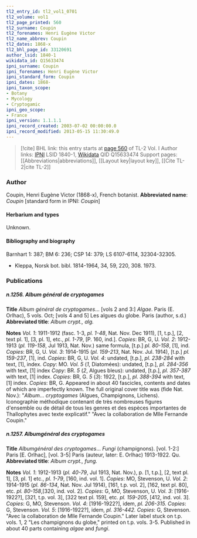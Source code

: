 ```yaml
---
tl2_entry_id: tl2_vol1_0701
tl2_volume: vol1
tl2_page_printed: 560
tl2_surname: Coupin
tl2_forenames: Henri Eugène Victor
tl2_name_abbrev: Coupin
tl2_dates: 1868-x
tl2_bhl_page_id: 33120691
author_lsid: 1840-1
wikidata_id: Q15633474
ipni_surname: Coupin
ipni_forenames: Henri Eugène Victor
ipni_standard_form: Coupin
ipni_dates: 1868-
ipni_taxon_scope: 
- Botany
- Mycology
- Cryptogamic
ipni_geo_scope: 
- France
ipni_version: 1.1.1.1
ipni_record_created: 2003-07-02 00:00:00.0
ipni_record_modified: 2013-05-15 11:30:49.0
---
```


> [!cite] BHL link: this entry starts at [page 560](https://www.biodiversitylibrary.org/page/33120691) of TL-2 Vol. I
> Author links: [IPNI](https://www.ipni.org/a/1840-1) LSID 1840-1, [Wikidata](https://www.wikidata.org/wiki/Q15633474) QID Q15633474
> Support pages: [[Abbreviations|abbreviations]], [[Layout key|layout key]], [[Cite TL-2|cite TL-2]]

### Author

Coupin, Henri Eugène Victor (1868-x), French botanist. 
**Abbreviated name**: *Coupin* \[standard form in IPNI: *Coupin*\]

#### Herbarium and types

Unknown.

#### Bibliography and biography

Barnhart 1: 387; BM 6: 236; CSP 14: 379; LS 6107-6114, 32304-32305.
- Kleppa, Norsk bot. bibl. 1814-1964, 34, 59, 220, 308. 1973.

### Publications

##### n.1256. Album général de cryptogames

**Title**
*Album général de cryptogames*... \[vols 2 and 3:\] *Algae*. Paris (E. Orlhac), 5 vols. Oct; \[vols 4 and 5\] Les algues du globe. Paris (author, s.d.)
**Abbreviated title**: *Album crypt., alg.*

**Notes**
*Vol. 1*: 1911-1912 (fasc. 1-3, *pl. 1-48*, Nat. Nov. Dec 1911), \[1, t.p.\], \[2, text pl. 1\], \[3, pl. 1\], etc., *pl. 1-79*, \[P. 160, ind.\]. *Copies*: BR, G, U.
*Vol. 2*: 1912-1913 (*pl. 119-158*, Jul 1913, Nat. Nov.) same formula, \[t.p.\] *pl. 80-158*, \[1\], ind. *Copies*: BR, G, U.
*Vol. 3*: 1914-1915 (*pl. 159-213*, Nat. Nov. Jul. 1914), \[t.p.\] *pl. 159-237*, \[1\], ind. *Copies*: BR, G, U.
*Vol. 4*: undated, \[t.p.\], *pl. 238-284* with text, \[1\], index. *Copy*: MO.
*Vol. 5* (*1*, Diatomées): undated, \[t.p.\], *pl. 284-356* with text, \[1\] index *Copy*: BR.
*5* (*2*, Algues bleus): undated, \[t.p.\], *pl. 357-387* with text, \[1\] index. *Copies*: BR, G.
*5* (*3*): 1922, \[t.p.\], *pl. 388-394* with text, \[1\] index. *Copies*: BR, G.
Appeared in about 40 fascicles, contents and dates of which are imperfectly known. The full original cover title was (fide Nat. Nov.): "*Album*... *cryptogames* (Algues, Champignons, Lichens). Iconographie méthodique contenant de très nombreuses figures d'ensemble ou de détail de tous les genres et des espèces importantes de Thallophytes avec texte explicatif." "Avec la collaboration de Mlle Fernande Coupin."

##### n.1257. Albumgénéral des cryptogames

**Title**
*Albumgénéral des cryptogames*... *Fungi* (champignons). \[vol. 1-2:\] Paris \[E. Orlhac\], \[vol. 3-5\] Paris (auteur, later: E. Orlhac) 1913-1922. Qu.
**Abbreviated title**: *Album crypt., fung.*

**Notes**
*Vol. 1*: 1912-1913 (*pl. 40-79*, Jul 1913, Nat. Nov.), p. \[1, t.p.\], \[2, text pl. 1\], \[3, pl. 1\] etc., *pl. 1-79*, \[160, ind. vol. 1\]. *Copies*: MO, Stevenson, U.
*Vol. 2*: 1914-1915 (*pl. 86-134*, Nat. Nov. Jul 1914), \[161, t.p. vol. 2\], \[162, text pl. 80\], etc. *pl. 80-158*,\[320, ind. vol. 2\]. *Copies*: G, MO, Stevenson, U.
*Vol. 3*: \[1916-1922?\], \[321, t.p. vol. 3\], \[322 text pl. 159\], etc. *pl. 159-205*, \[412, ind. vol. 3\]. *Copies*: G, MO, Stevenson.
*Vol. 4*: \[1916-1922?\], idem, *pl. 206-315. Copies*: G, Stevenson.
*Vol. 5*: \[1916-1922?\], idem, *pl. 316-442. Copies*: G, Stevenson.
"Avec la collaboration de Mlle Fernande Coupin." Later label stuck on t.p. vols. 1, 2 "Les champignons du globe," printed on t.p. vols. 3-5. Published in about 40 parts containing *algae* and *fungi*.

